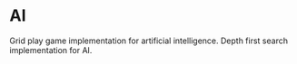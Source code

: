 # AI
Grid play game implementation for artificial intelligence.
Depth first search implementation for AI.
